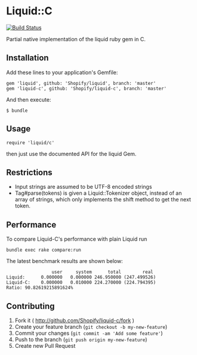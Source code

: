 # Liquid::C
[![Build Status](https://api.travis-ci.org/Shopify/liquid-c.png?branch=master)](https://travis-ci.org/Shopify/liquid-c)

Partial native implementation of the liquid ruby gem in C.

## Installation

Add these lines to your application's Gemfile:

    gem 'liquid', github: 'Shopify/liquid', branch: 'master'
    gem 'liquid-c', github: 'Shopify/liquid-c', branch: 'master'

And then execute:

    $ bundle

## Usage

    require 'liquid/c'

then just use the documented API for the liquid Gem.

## Restrictions

* Input strings are assumed to be UTF-8 encoded strings
* Tag#parse(tokens) is given a Liquid::Tokenizer object, instead
  of an array of strings, which only implements the shift method
  to get the next token.

## Performance

To compare Liquid-C's performance with plain Liquid run

    bundle exec rake compare:run

The latest benchmark results are shown below:

                     user     system      total        real
    Liquid:      0.000000   0.000000 246.950000 (247.499526)
    Liquid-C:    0.000000   0.010000 224.270000 (224.794395)
    Ratio: 90.82619215891624%

## Contributing

1. Fork it ( http://github.com/Shopify/liquid-c/fork )
2. Create your feature branch (`git checkout -b my-new-feature`)
3. Commit your changes (`git commit -am 'Add some feature'`)
4. Push to the branch (`git push origin my-new-feature`)
5. Create new Pull Request
